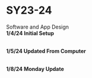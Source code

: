 # SY23-24
Software and App Design
<br> <b>1/4/24<b> Initial Setup

<br> <b>1/5/24<b> Updated From Computer

<br> <b>1/8/24<b> Monday Update